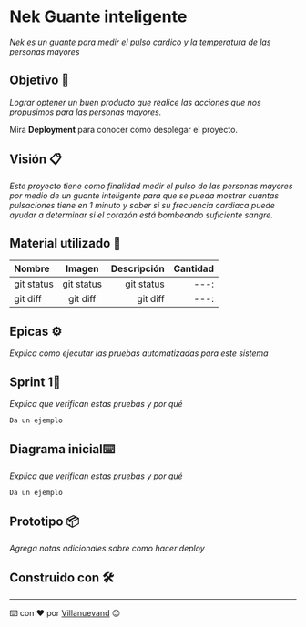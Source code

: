 # Nek Guante inteligente

_Nek es un guante para medir el pulso cardico y la temperatura de las personas mayores_

## Objetivo 🚀

_Lograr optener un buen producto que realice las acciones que nos propusimos para las personas mayores._

Mira **Deployment** para conocer como desplegar el proyecto.


## Visión 📋

_Este proyecto tiene como finalidad medir el pulso de las personas mayores por medio de un guante inteligente para que se pueda mostrar cuantas pulsaciones tiene en 1 minuto y saber si su frecuencia cardiaca puede ayudar a determinar si el corazón está bombeando suficiente sangre._

## Material utilizado 🔧

| Nombre |  Imagen | Descripción | Cantidad | 
| :---         |     :---:      |          ---: |       ---: |
| git status   | git status     | git status    |       ---: |
| git diff     | git diff       | git diff      |       ---: |

## Epicas ⚙️

_Explica como ejecutar las pruebas automatizadas para este sistema_

## Sprint 1🔩

_Explica que verifican estas pruebas y por qué_

```
Da un ejemplo
```

## Diagrama inicial⌨️

_Explica que verifican estas pruebas y por qué_

```
Da un ejemplo
```

## Prototipo 📦

_Agrega notas adicionales sobre como hacer deploy_

## Construido con 🛠️


---
⌨️ con ❤️ por [Villanuevand](https://github.com/Villanuevand) 😊
